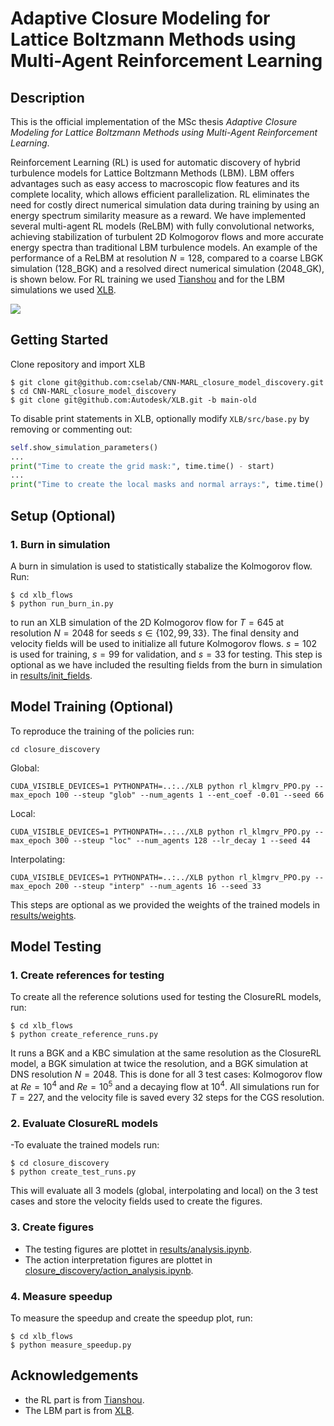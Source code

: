 # Adaptive Closure Modeling for Lattice Boltzmann Methods using Multi-Agent Reinforcement Learning

## Description
This is the official implementation of the MSc thesis *Adaptive Closure Modeling for Lattice Boltzmann Methods using Multi-Agent Reinforcement Learning*.

Reinforcement Learning (RL) is used for automatic discovery of hybrid turbulence models for Lattice Boltzmann Methods (LBM). LBM offers advantages such as easy access to macroscopic flow features and its complete locality, which allows efficient parallelization. RL eliminates the need for costly direct numerical simulation data during training by using an energy spectrum similarity measure as a reward. We have implemented several multi-agent RL models (ReLBM) with fully convolutional networks, achieving stabilization of turbulent 2D Kolmogorov flows and more accurate energy spectra than traditional LBM turbulence models. An example of the performance of a ReLBM at resolution $N = 128$, compared to a coarse LBGK simulation (128_BGK) and a resolved direct numerical simulation (2048_GK), is shown below. For RL training we used [Tianshou](https://tianshou.org/en/stable/) and for the LBM simulations we used [XLB](https://github.com/Autodesk/XLB). 

![](results/figures/model_eval.gif)



## Getting Started

Clone repository and import XLB
```console
$ git clone git@github.com:cselab/CNN-MARL_closure_model_discovery.git
$ cd CNN-MARL_closure_model_discovery
$ git clone git@github.com:Autodesk/XLB.git -b main-old
```
To disable print statements in XLB, optionally modify `XLB/src/base.py` by removing or commenting out:
```python
self.show_simulation_parameters()
...
print("Time to create the grid mask:", time.time() - start)
...
print("Time to create the local masks and normal arrays:", time.time() - start)

```

## Setup (Optional)
### 1. Burn in simulation
A burn in simulation is used to statistically stabalize the Kolmogorov flow. Run:
```console
$ cd xlb_flows
$ python run_burn_in.py
```
to run an XLB simulation of the 2D Kolmogorov flow for $T=645$ at resolution $N=2048$ for seeds $s \in \{102, 99, 33\}$. The final density and velocity fields will be used to initialize all future Kolmogorov flows. $s=102$ is used for training, $s=99$ for validation, and $s=33$ for testing.  This step is optional as we have included the resulting fields from the burn in simulation in [results/init_fields](results/init_fields).


## Model Training (Optional)
To reproduce the training of the policies run:
```console
cd closure_discovery
````
Global:
```console
CUDA_VISIBLE_DEVICES=1 PYTHONPATH=..:../XLB python rl_klmgrv_PPO.py --max_epoch 100 --steup "glob" --num_agents 1 --ent_coef -0.01 --seed 66
```
Local:
```console
CUDA_VISIBLE_DEVICES=1 PYTHONPATH=..:../XLB python rl_klmgrv_PPO.py --max_epoch 300 --steup "loc" --num_agents 128 --lr_decay 1 --seed 44
```
Interpolating:
```console
CUDA_VISIBLE_DEVICES=1 PYTHONPATH=..:../XLB python rl_klmgrv_PPO.py --max_epoch 200 --steup "interp" --num_agents 16 --seed 33
```
This steps are optional as we provided the weights of the trained models in [results/weights](results/weights).


## Model Testing
### 1. Create references for testing
To create all the reference solutions used for testing the ClosureRL models, run:
```console
$ cd xlb_flows
$ python create_reference_runs.py
```
 It runs a BGK and a KBC simulation at the same resolution as the ClosureRL model, a BGK simulation at twice the resolution, and a BGK simulation at DNS resolution $N=2048$. This is done for all 3 test cases: Kolmogorov flow at $Re=10^4$ and $Re=10^5$ and a decaying flow at $10^4$. All simulations run for $T=227$, and the velocity file is saved every $32$ steps for the CGS resolution.


### 2. Evaluate ClosureRL models
-To evaluate the trained models run:
```console
$ cd closure_discovery
$ python create_test_runs.py
```
This will evaluate all 3 models (global, interpolating and local) on the 3 test cases and store the velocity fields used to create the figures.

### 3. Create figures
- The testing figures are plottet in [results/analysis.ipynb](results/analysis.ipynb).
- The action interpretation figures are plottet in [closure_discovery/action_analysis.ipynb](closure_discovery/action_analysis.ipynb).

### 4. Measure speedup
To measure the speedup and create the speedup plot, run:
```console
$ cd xlb_flows
$ python measure_speedup.py
```


## Acknowledgements
- the RL part is from [Tianshou](https://tianshou.org/en/stable/).
- The LBM part is from [XLB](https://github.com/Autodesk/XLB).